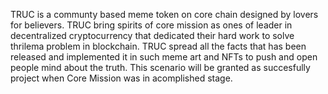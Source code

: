 TRUC is a communty based meme token on core chain designed by lovers for believers.
TRUC bring spirits of core mission as ones of leader in decentralized cryptocurrency that dedicated their hard work to solve thrilema problem in blockchain. 
TRUC spread all the facts that has been released and implemented it in such meme art and NFTs to push and open people mind about the truth. This scenario will be granted as succesfully project when Core Mission was in acomplished stage.
